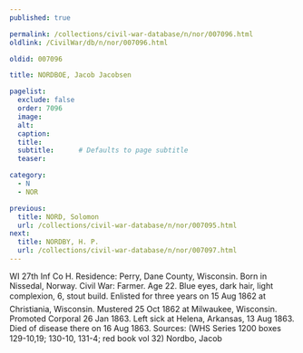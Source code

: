 ```yaml
---
published: true

permalink: /collections/civil-war-database/n/nor/007096.html
oldlink: /CivilWar/db/n/nor/007096.html

oldid: 007096

title: NORDBOE, Jacob Jacobsen

pagelist:
  exclude: false
  order: 7096
  image: 
  alt:
  caption:
  title:
  subtitle:      # Defaults to page subtitle
  teaser:

category: 
  - N 
  - NOR

previous:
  title: NORD, Solomon
  url: /collections/civil-war-database/n/nor/007095.html  
next:
  title: NORDBY, H. P.
  url: /collections/civil-war-database/n/nor/007097.html   
---
```

WI 27th Inf Co H. Residence: Perry, Dane County, Wisconsin. Born in Nissedal, Norway. Civil War: Farmer. Age 22. Blue eyes, dark hair, light complexion, 6&#146;, stout build. Enlisted for three years on 15 Aug 1862 at Christiania, Wisconsin. Mustered 25 Oct 1862 at Milwaukee, Wisconsin. Promoted Corporal 26 Jan 1863. Left sick at Helena, Arkansas, 13 Aug 1863. Died of disease there on 16 Aug 1863. Sources: (WHS Series 1200 boxes 129-10,19; 130-10, 131-4; red book vol 32) &#147;Nordbo, Jacob&#148;